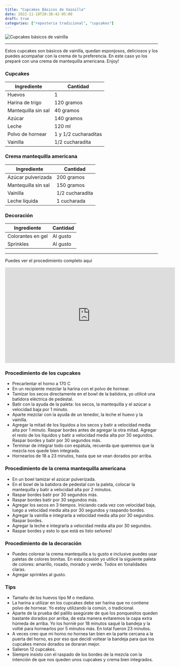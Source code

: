 ```yaml
---
title: "Cupcakes Básicos de Vainilla"
date: 2022-11-18T20:38:42-05:00
draft: true
categories: ["reposteria tradicional", "cupcakes"]
---
```

![Cupcakes básicos de vainilla](../../images/cupcakes_basicos_vainilla.jpg)

---
Estos cupcakes son básicos de vainilla, quedan esponjosos, deliciosos y los puedes acompañar con la crema de tu preferencia. En este caso yo los preparé con una crema de mantequilla americana. Enjoy!

### Cupcakes

| Ingrediente | Cantidad |
| ----------- | ----------- |
| Huevos | 1 |
| Harina de trigo | 120 gramos |
| Mantequilla sin sal | 40 gramos |
| Azúcar | 140 gramos |
| Leche | 120 ml |
| Polvo de hornear | 1 y 1/2 cucharaditas |
| Vainilla | 1/2 cucharadita |

### Crema mantequilla americana

| Ingrediente | Cantidad |
| ----------- | ----------- |
| Azúcar pulverizada | 200 gramos |
| Mantequilla sin sal | 150 gramos |
| Vainilla | 1/2 cucharadita |
| Leche líquida | 1 cucharada |

### Decoración

| Ingrediente | Cantidad |
| ----------- | ----------- |
| Colorantes en gel | Al gusto |
| Sprinkles | Al gusto |

___

Puedes ver el procedimiento completo aquí
<iframe width="560" height="315" src="https://www.youtube.com/embed/Qh8F59KVYpE" title="YouTube video player" frameborder="0" allow="accelerometer; autoplay; clipboard-write; encrypted-media; gyroscope; picture-in-picture" allowfullscreen></iframe>

### Procedimiento de los cupcakes
- Precarlentar el horno a 170 C
- En un recipiente mezclar la harina con el polvo de hornear.
- Tamizar los secos directamente en el bowl de la batidora, yo utilicé una batidora eléctrica de pedestal.
- Batir con la ayuda de la paleta: los secos, la mantequilla y el azúcar a velocidad baja por 1 minuto.
- Aparte mezclar con la ayuda de un tenedor, la leche el huevo y la vainilla.
- Agregar la mitad de los líquidos a los secos y batir a velocidad media alta por 1 minuto. Raspar bordes antes de agregar la otra mitad. Agregar el resto de los líquidos y batir a velocidad media alta por 30 segundos. Raspar bordes y batir por 30 segundos más.
- Terminar de integrar todo con espátula, recuerda que queremos que la mezcla nos quede bien integrada.
- Hornearlos de 18 a 23 minutos, hasta que se vean dorados por arriba. 

### Procedimiento de la crema mantequilla americana
- En un bowl tamizar el azúcar pulverizada.
- En el bowl de la batidora de pedestal con la paleta, colocar la mantequilla y batir a velocidad alta por 2 minutos.
- Raspar bordes batir por 30 segundos más.
- Raspar bordes batir por 30 segundos más.
- Agregar los secos en 3 tiempos. Iniciando cada vez con velocidad baja, luego a velocidad media alta por 30 segundos y raspando bordes.
- Agregar la vainilla e integrarla a velocidad media alta por 30 segundos. Raspar bordes.
- Agregar la leche e integrarla a velocidad media alta por 30 segundos.
- Raspar bordes y esto lo que está es listo señores!

### Procedimiento de la decoración
- Puedes colorear la crema mantequilla a tu gusto e inclusive puedes usar paletas de colores bonitas. En esta ocasión yo utilicé la siguiente paleta de colores: amarillo, rosado, morado y verde. Todos en tonalidades claras.
- Agregar sprinkles al gusto.

### Tips
- Tamaño de los huevos tipo M o mediano.
- La harina a utilizar en los cupcakes debe ser harina que no contiene polvo de hornear. Yo estoy utilizando la común, o tradicional.
- Aparte de la prueba del palillo asegúrate de que los ponquesitos queden bastante dorados por arriba, de esta manera evitaremos la capa extra húmeda de arriba. Yo los hornié por 18 minutos saqué la bandeja y la voltié para hornearlos por 5 minutos más. En total fueron 23 minutos.
- A veces creo que mi horno no hornea tan bien en la parte cercana a la puerta del horno, es por eso que decidí voltear la bandeja para que los cupcakes menos dorados se doraran mejor.
- Salieron 12 cupcakes.
- Siempre insisto con el raspado de los bordes de la mezcla con la intención de que nos queden unos cupcakes y crema bien integrados.
